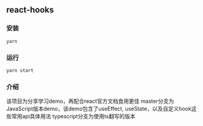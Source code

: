 ## react-hooks

### 安装
`yarn`
### 运行
`yarn start`
### 介绍

该项目为分享学习demo，再配合react官方文档食用更佳
master分支为JavaScript版本demo，该demo包含了useEffect, useState，以及自定义hook这些常用api具体用法
typescript分支为使用ts翻写的版本
